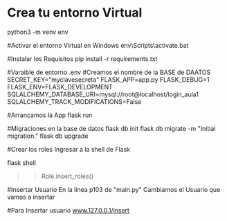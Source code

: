 # Crea tu entorno Virtual
python3 -m venv env

#Activar el entorno Virtual en Windows
env\Scripts\activate.bat

#Instalar los Requisitos
pip install -r requirements.txt

#Varaible de entorno .env
#Creamos el nombre de la BASE de DAATOS
SECRET_KEY="myclavesecreta"
FLASK_APP=app.py
FLASK_DEBUG=1
FLASK_ENV=FLASK_DEVELOPMENT
SQLALCHEMY_DATABASE_URI=mysql://root@localhost/login_aula1
SQLALCHEMY_TRACK_MODIFICATIONS=False 

#Arrancamos la App
flask run

#Migraciones en la base de datos
flask db init
flask db migrate -m "Initial migration."
flask db upgrade

#Crear los roles
Ingresar a la shell de Flask

flask shell
 >> Role.insert_roles()

#Insertar Usuario
En la linea p103 de "main.py" Cambiamos el Usuario que vamos a insertar

#Para Insertar usuario
www.127.0.0.1/insert
